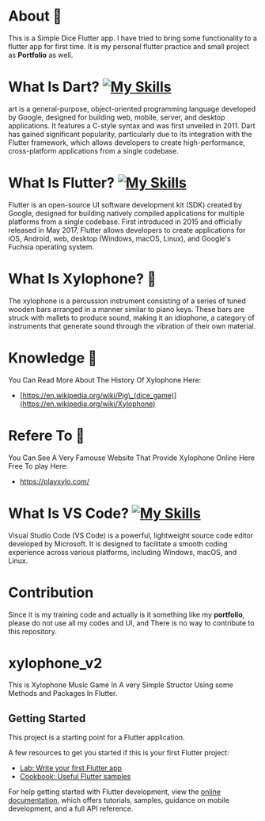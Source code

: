 # About 📲

This is a Simple Dice Flutter app. I have tried to bring some functionality to a flutter app for first time. It is my personal flutter practice and small project as **Portfolio** as well.

# What Is Dart? [![My Skills](https://skillicons.dev/icons?i=dart)](https://skillicons.dev)

art is a general-purpose, object-oriented programming language developed by Google, designed for building web, mobile, server, and desktop applications. It features a C-style syntax and was first unveiled in 2011. Dart has gained significant popularity, particularly due to its integration with the Flutter framework, which allows developers to create high-performance, cross-platform applications from a single codebase.

# What Is Flutter? [![My Skills](https://skillicons.dev/icons?i=flutter)](https://skillicons.dev)

Flutter is an open-source UI software development kit (SDK) created by Google, designed for building natively compiled applications for multiple platforms from a single codebase. First introduced in 2015 and officially released in May 2017, Flutter allows developers to create applications for iOS, Android, web, desktop (Windows, macOS, Linux), and Google's Fuchsia operating system.

# What Is Xylophone? 🎹

The xylophone is a percussion instrument consisting of a series of tuned wooden bars arranged in a manner similar to piano keys. These bars are struck with mallets to produce sound, making it an idiophone, a category of instruments that generate sound through the vibration of their own material.

# Knowledge 🔬

You Can Read More About The History Of Xylophone Here:

- [https://en.wikipedia.org/wiki/Pig\_(dice_game)](https://en.wikipedia.org/wiki/Xylophone)

# Refere To 🍪

You Can See A Very Famouse Website That Provide Xylophone Online Here Free To play Here:

- https://playxylo.com/

# What Is VS Code? [![My Skills](https://skillicons.dev/icons?i=vscode)](https://skillicons.dev)

Visual Studio Code (VS Code) is a powerful, lightweight source code editor developed by Microsoft. It is designed to facilitate a smooth coding experience across various platforms, including Windows, macOS, and Linux.

# Contribution

Since it is my training code and actually is it something like my **portfolio**, please do not use all my codes and UI, and There is no way to contribute to this repository.

# xylophone_v2

This is Xylophone Music Game In A very Simple Structor Using some Methods and Packages In Flutter.

## Getting Started

This project is a starting point for a Flutter application.

A few resources to get you started if this is your first Flutter project:

- [Lab: Write your first Flutter app](https://docs.flutter.dev/get-started/codelab)
- [Cookbook: Useful Flutter samples](https://docs.flutter.dev/cookbook)

For help getting started with Flutter development, view the
[online documentation](https://docs.flutter.dev/), which offers tutorials,
samples, guidance on mobile development, and a full API reference.
